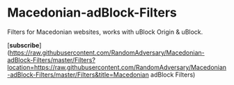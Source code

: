 # Macedonian-adBlock-Filters
Filters for Macedonian websites, works with uBlock Origin &amp; uBlock.

[**subscribe**](https://raw.githubusercontent.com/RandomAdversary/Macedonian-adBlock-Filters/master/Filters?location=https://raw.githubusercontent.com/RandomAdversary/Macedonian-adBlock-Filters/master/Filters&title=Macedonian adBlock Filters)

